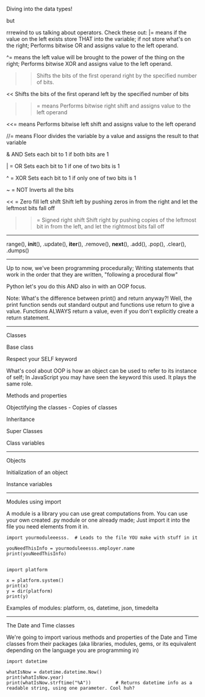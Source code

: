 Diving into the data types!

but

rrrewind to us talking about operators. Check these out:
|= 	means if the value on the left exists store THAT into the variable; if not store what's on the right; Performs bitwise OR and assigns value to the left operand.

^= 	means the left value will be brought to the power of the thing on the right; Performs bitwise XOR and assigns value to the left operand.

>> 	Shifts the bits of the first operand right by the specified number of bits.

<< 	Shifts the bits of the first operand left by the specified number of bits

>>= means Performs bitwise right shift and assigns value to the left operand

<<= means Performs bitwise left shift and assigns value to the left operand

//= means Floor divides the variable by a value and assigns the result to that variable

&	AND	Sets each bit to 1 if both bits are 1

| =	OR	Sets each bit to 1 if one of two bits is 1

^ = XOR	Sets each bit to 1 if only one of two bits is 1

~ =	NOT	Inverts all the bits

<< = Zero fill left shift	Shift left by pushing zeros in from the right and let the leftmost bits fall off

>> = Signed right shift	Shift right by pushing copies of the leftmost bit in from the left, and let the rightmost bits fall off

---
range(), __init__(), .update(), __iter__(), .remove(), __next__(), .add(), .pop(), .clear(), .dumps()

---
Up to now, we've been programming procedurally; Writing statements that work in the order that they are written, "following a procedural flow"

Python let's you do this AND also in with an OOP focus. 

Note: What's the difference between print() and return anyway?! Well, the print function sends out standard output and functions use return to give a value. Functions ALWAYS return a value, even if you don't explicitly create a return statement. 

---
Classes

Base class

Respect your SELF keyword

What's cool about OOP is how an object can be used to refer to its instance of self; In JavaScript you may have seen the keyword this used. It plays the same role.

Methods and properties

Objectifying the classes - Copies of classes

Inheritance

Super Classes

Class variables

---
Objects

Initialization of an object 

Instance variables

---
Modules using import

A module is a library you can use great computations from. You can use your own created .py module or one already made; Just import it into the file you need elements from it in.
	
	import yourmoduleeesss.  # Leads to the file YOU make with stuff in it

	youNeedThisInfo = yourmoduleeesss.employer.name
	print(youNeedThisInfo)


	import platform

	x = platform.system()
	print(x)
	y = dir(platform)
	print(y)

Examples of modules: platform, os, datetime, json, timedelta

---
The Date and Time classes

We're going to import various methods and properties of the Date and Time classes from their packages (aka libraries, modules, gems, or its equivalent depending on the language you are programming in)

	import datetime

	whatIsNow = datetime.datetime.Now()
	print(whatIsNow.year)	
	print(whatIsNow.strftime("%A"))			# Returns datetime info as a readable string, using one parameter. Cool huh?






